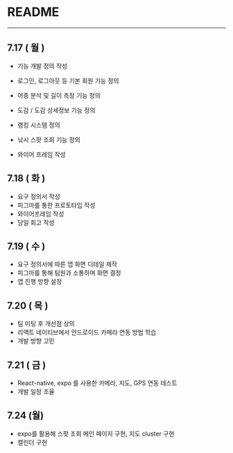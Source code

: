 # README

---

## 7.17 ( 월 )

- 기능 개발 정의 작성

- 로그인, 로그아웃 등 기본 회원 기능 정의
- 어종 분석 및 길이 측정 기능 정의
- 도감 / 도감 상세정보 기능 정의
- 랭킹 시스템 정의
- 낚시 스팟 조회 기능 정의
- 와이어 프레임 작성

## 7.18 ( 화 )

- 요구 정의서 작성
- 피그마를 통한 프로토타입 작성
- 와이어프레임 작성
- 당일 회고 작성

## 7.19 ( 수 )

- 요구 정의서에 따른 앱 화면 디테일 제작
- 피그마를 통해 팀원과 소통하며 화면 결정
- 앱 진행 방향 설정

## 7.20 ( 목 )

- 팀 미팅 후 개선점 상의
- 리액트 네이티브에서 안드로이드 카메라 연동 방법 학습
- 개발 방향 고민

## 7.21 ( 금 )

- React-native, expo 를 사용한 카메라, 지도, GPS 연동 테스트
- 개발 일정 조율

## 7.24 (월)

- expo를 활용해 스팟 조회 메인 페이지 구현, 지도 cluster 구현
- 캘린더 구현
